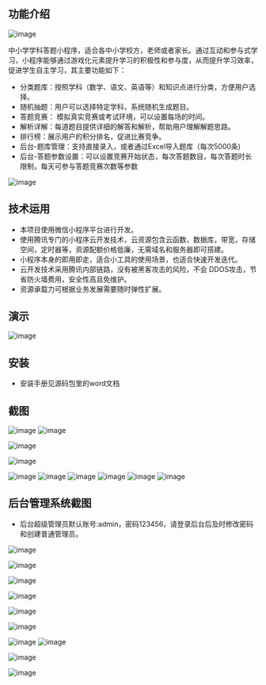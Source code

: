 ## 功能介绍 

![image](https://github.com/user-attachments/assets/77e8714e-7d51-4510-b80c-3fe0e5d1f205)

 中小学学科答题小程序，适合各中小学校方，老师或者家长。通过互动和参与式学习，小程序能够通过游戏化元素提升学习的积极性和参与度，从而提升学习效率，促进学生自主学习，其主要功能如下：

- 分类题库：按照学科（数学、语文、英语等）和知识点进行分类，方便用户选择。
- 随机抽题：用户可以选择特定学科，系统随机生成题目。
- 答题竞赛： 模拟真实竞赛或考试环境，可以设置每场的时间。
- 解析详解：每道题目提供详细的解答和解析，帮助用户理解解题思路。
- 排行榜：展示用户的积分排名，促进比赛竞争。
- 后台-题库管理：支持直接录入，或者通过Excel导入题库（每次5000条)
- 后台-答题参数设置：可以设置竞赛开始状态，每次答题数目，每次答题时长限制，每天可参与答题竞赛次数等参数


![image](https://github.com/user-attachments/assets/5c687a14-0ff5-4777-8be3-0c294eb806d9)

## 技术运用
- 本项目使用微信小程序平台进行开发。
- 使用腾讯专门的小程序云开发技术，云资源包含云函数，数据库，带宽，存储空间，定时器等，资源配额价格低廉，无需域名和服务器即可搭建。
- 小程序本身的即用即走，适合小工具的使用场景，也适合快速开发迭代。
- 云开发技术采用腾讯内部链路，没有被黑客攻击的风险，不会 DDOS攻击，节省防火墙费用，安全性高且免维护。
- 资源承载力可根据业务发展需要随时弹性扩展。  

 



## 演示 
 
![image](https://github.com/user-attachments/assets/39210448-f913-4bea-87f9-41a0022e65fa)

## 安装

- 安装手册见源码包里的word文档
 



## 截图

![image](https://github.com/user-attachments/assets/41f6acf1-5922-4890-8935-bc131775488c)
![image](https://github.com/user-attachments/assets/10a3b89f-cf6b-4c7e-a021-32eb02dfce54)

![image](https://github.com/user-attachments/assets/54708957-3d57-4455-8ddf-befb05b58ed0)

![image](https://github.com/user-attachments/assets/40863122-7db7-4c75-8042-3a65b6c892d6)

![image](https://github.com/user-attachments/assets/5784c214-8387-4490-83ed-a135588a5b66)
![image](https://github.com/user-attachments/assets/86f94873-2de3-4091-9f34-1f54d5fa978b)
![image](https://github.com/user-attachments/assets/f8c2b7cf-af94-4b00-952c-b36a0d2abe23)
![image](https://github.com/user-attachments/assets/3828a55a-e832-44fe-85ca-1a4c396423b2)
![image](https://github.com/user-attachments/assets/db3ecd8c-683e-46fd-94d0-d1dcd370a241)
![image](https://github.com/user-attachments/assets/14a36207-c6ef-4c18-9ab5-cffee315bdc7)


 

## 后台管理系统截图 
- 后台超级管理员默认账号:admin，密码123456，请登录后台后及时修改密码和创建普通管理员。

![image](https://github.com/user-attachments/assets/d3cab6b8-2f6d-41f4-a354-daa186b3765f)

![image](https://github.com/user-attachments/assets/1ec8949e-3909-4614-baa2-07c716b7b905)

![image](https://github.com/user-attachments/assets/5e6a1c46-b79d-43fb-931e-6abff086896d)

![image](https://github.com/user-attachments/assets/c9da3c12-8d6f-48de-8603-6efc77474b28)

![image](https://github.com/user-attachments/assets/6727231f-22b3-4bc5-9bbc-dcc94de645df)

![image](https://github.com/user-attachments/assets/2b4e8560-39fc-4be9-873e-8dc5ce1fea6c)

![image](https://github.com/user-attachments/assets/34786fc5-b885-4140-9e8d-061b759e1900)
![image](https://github.com/user-attachments/assets/5c863327-c334-4b0e-85cc-421576c072f1)

![image](https://github.com/user-attachments/assets/02ea3559-e97e-4fdc-8b05-54843644580f)

![image](https://github.com/user-attachments/assets/a1516f3f-6b44-45d3-ad34-161aafe84107)


